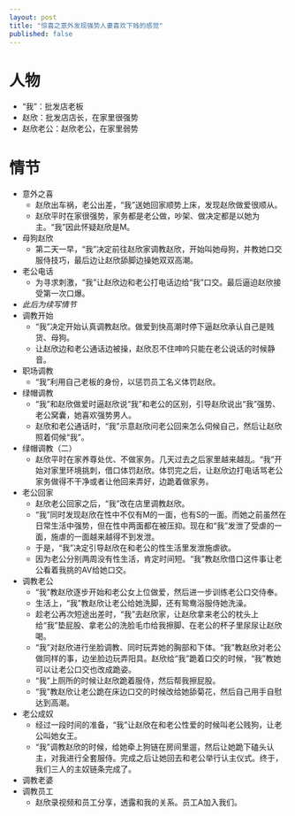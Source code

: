 ```yaml
---
layout: post
title: "惊喜之意外发现强势人妻喜欢下贱的感觉"
published: false
---
```


# 人物

- “我”：批发店老板
- 赵欣：批发店店长，在家里很强势
- 赵欣老公：赵欣老公，在家里弱势

# 情节

- 意外之喜
    - 赵欣出车祸，老公出差，“我”送她回家顺势上床，发现赵欣做爱很顺从。
    - 赵欣平时在家很强势，家务都是老公做，吵架、做决定都是以她为主。“我”因此怀疑赵欣是M。
- 母狗赵欣
    - 第二天一早，“我”决定前往赵欣家调教赵欣，开始叫她母狗，并教她口交服侍技巧，最后边让赵欣舔脚边操她双双高潮。
- 老公电话
    - 为寻求刺激，“我”让赵欣边和老公打电话边给“我”口交。最后逼迫赵欣接受第一次口爆。
- *此后为续写情节*
- 调教开始
    - “我”决定开始认真调教赵欣。做爱到快高潮时停下逼赵欣承认自己是贱货、母狗。
    - 让赵欣边和老公通话边被操，赵欣忍不住呻吟只能在老公说话的时候静音。
- 职场调教
    - “我”利用自己老板的身份，以惩罚员工名义体罚赵欣。
- 绿帽调教
    - “我”和赵欣做爱时逼赵欣说“我”和老公的区别，引导赵欣说出“我”强势、老公窝囊，她喜欢强势男人。
    - 赵欣和老公通话时，“我”示意赵欣问老公回来怎么伺候自己，然后让赵欣照着伺候“我”。
- 绿帽调教（二）
    - 赵欣平时在家养尊处优、不做家务。几天过去之后家里越来越乱。“我”开始对家里环境挑刺，借口体罚赵欣。体罚完之后，让赵欣边打电话骂老公家务做得不干净或者让他回来弄好，边跪着做家务。
- 老公回家
    - 赵欣老公回家之后，“我”改在店里调教赵欣。
    - “我”同时发现赵欣在性中不仅有M的一面，也有S的一面。而她之前虽然在日常生活中强势，但在性中两面都在被压抑。现在和“我”发泄了受虐的一面，施虐的一面越来越得不到发泄。
    - 于是，“我”决定引导赵欣在和老公的性生活里发泄施虐欲。
    - 因为老公分别两周没有性生活，肯定时间短。“我”教赵欣借口这件事让老公看着我挑的AV给她口交。
- 调教老公
    - “我”教赵欣逐步开始和老公女上位做爱，然后进一步训练老公口交侍奉。
    - 生活上，“我”教赵欣让老公给她洗脚，还有鸳鸯浴服侍她洗澡。
    - 趁老公再次短途出差时，“我”去赵欣家，让赵欣拿来老公的枕头上给“我”垫屁股、拿老公的洗脸毛巾给我擦脚、在老公的杯子里尿尿让赵欣喝。
    - “我”对赵欣进行坐脸调教、同时玩弄她的胸部和下体。“我”教赵欣对老公做同样的事，边坐脸边玩弄阳具。赵欣给“我”跪着口交的时候，“我”教她可以让老公口交也改成跪姿。
    - “我”上厕所的时候让赵欣跪着服侍，然后帮我擦屁股。
    - “我”教赵欣让老公跪在床边口交的时候改给她舔菊花，然后自己用手自慰达到高潮。
- 老公成奴
    - 经过一段时间的准备，“我”让赵欣在和老公性爱的时候叫老公贱狗，让老公叫她女王。
    - “我”调教赵欣的时候，给她牵上狗链在房间里遛，然后让她跪下磕头认主，对我进行全套服侍。完成之后让她回去和老公举行认主仪式。终于，我们三人的主奴链条完成了。
- 调教老婆
- 调教员工
    - 赵欣录视频和员工分享，透露和我的关系。员工A加入我们。
